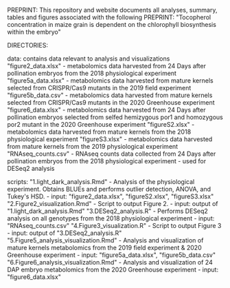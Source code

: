 PREPRINT:
This repository and website documents all analyses, summary, tables and figures associated with the following PREPRINT: 
"Tocopherol concentration in maize grain is dependent on the chlorophyll biosynthesis within the embryo"

DIRECTORIES:

data: contains data relevant to analysis and visualizations
"figure2_data.xlsx" -  metabolomics data harvested from 24 Days after pollination embryos from the 2018 physiological experiment
"figure5a_data.xlsx" - metabolomics data harvested from mature kernels selected from CRISPR/Cas9 mutants in the 2019 field experiment
"figure5b_data.csv" - metabolomics data harvested from mature kernels selected from CRISPR/Cas9 mutants in the 2020 Greenhouse experiment 
"figure6_data.xlsx" - metabolomics data harvested from 24 Days after pollination embryos selected from selfed hemizygous por1 and homozygous por2 mutant in the 2020 Greenhouse experiment 
"figureS2.xlsx" -  metabolomics data harvested from mature kernels from the 2018 physiological experiment
"figureS3.xlsx" -  metabolomics data harvested from mature kernels from the 2019 physiological experiment
"RNAseq_counts.csv" - RNAseq counts data collected from 24 Days after pollination embryos from the 2018 physiological experiment - used for DESeq2 analysis

scripts: 
"1.light_dark_analysis.Rmd" - Analysis of the physiological experiment. Obtains BLUEs and performs outlier detection, ANOVA, and Tukey's HSD.
                            - input: "figure2_data.xlsx", "figureS2.xlsx", "figureS3.xlsx"
"2.Figure2_visualization.Rmd" - Script to output Figure 2.
                              - input: output of "1.light_dark_analysis.Rmd" 
"3.DESeq2_analysis.R" - Performs DESeq2 analysis on all genotypes from the 2018 physiological experiment
                      - input: "RNAseq_counts.csv"
"4.Figure3_visualization.R" - Script to output Figure 3
                            - input: output of "3.DESeq2_analysis.R" 
"5.Figure5_analysis_visualization.Rmd" - Analysis and visualization of mature kernels metabolomics from the 2019 field experiment & 2020 Greenhouse experiment 
                                       - input: "figure5a_data.xlsx", "figure5b_data.csv"
"6.Figure6_analysis_visualization.Rmd" - Analysis and visualization of 24 DAP embryo metabolomics from the 2020 Greenhouse experiment 
                                       - input: "figure6_data.xlsx"
                                  
                   
                            
